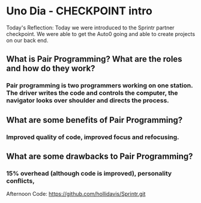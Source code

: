 # Uno Dia - CHECKPOINT intro

Today's Reflection: Today we were introduced to the Sprintr partner checkpoint.  We were able to get the Auto0 going and able to create projects on our back end.  


## What is Pair Programming? What are the roles and how do they work?
### Pair programming is two programmers working on one station. The driver writes the code and controls the computer, the navigator looks over shoulder and directs the process.

## What are some benefits of Pair Programming?
### Improved quality of code, improved focus and refocusing.

## What are some drawbacks to Pair Programming?
### 15% overhead (although code is improved), personality conflicts, 

Afternoon Code: https://github.com/hollidavis/Sprintr.git